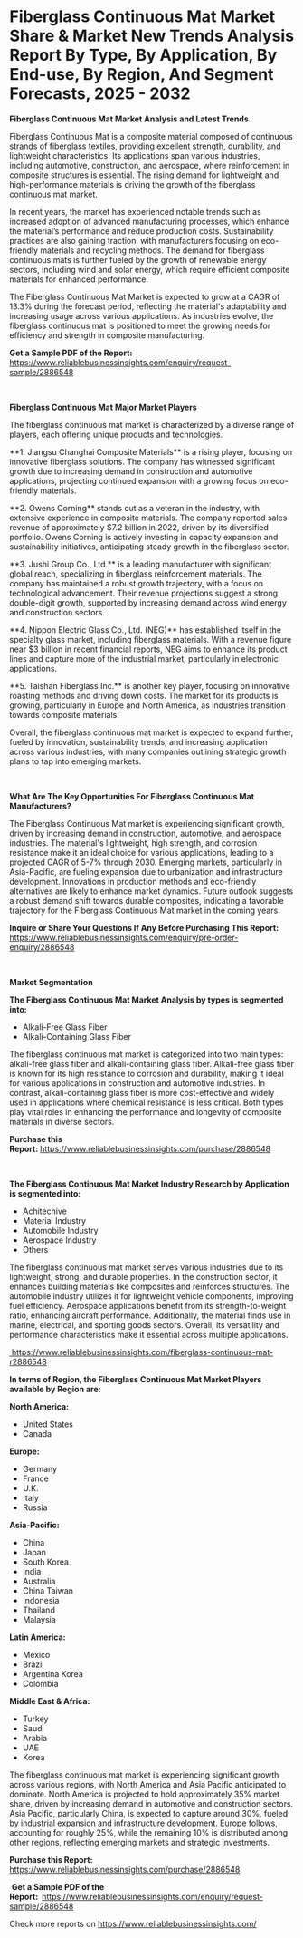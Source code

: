 <p><h1>Fiberglass Continuous Mat Market Share & Market New Trends Analysis Report By Type, By Application, By End-use, By Region, And Segment Forecasts, 2025 - 2032</h1></p><p><strong>Fiberglass Continuous Mat Market Analysis and Latest Trends</strong></p>
<p><p>Fiberglass Continuous Mat is a composite material composed of continuous strands of fiberglass textiles, providing excellent strength, durability, and lightweight characteristics. Its applications span various industries, including automotive, construction, and aerospace, where reinforcement in composite structures is essential. The rising demand for lightweight and high-performance materials is driving the growth of the fiberglass continuous mat market.</p><p>In recent years, the market has experienced notable trends such as increased adoption of advanced manufacturing processes, which enhance the material’s performance and reduce production costs. Sustainability practices are also gaining traction, with manufacturers focusing on eco-friendly materials and recycling methods. The demand for fiberglass continuous mats is further fueled by the growth of renewable energy sectors, including wind and solar energy, which require efficient composite materials for enhanced performance.</p><p>The Fiberglass Continuous Mat Market is expected to grow at a CAGR of 13.3% during the forecast period, reflecting the material's adaptability and increasing usage across various applications. As industries evolve, the fiberglass continuous mat is positioned to meet the growing needs for efficiency and strength in composite manufacturing.</p></p>
<p><strong>Get a Sample PDF of the Report:&nbsp;</strong> <a href="https://www.reliablebusinessinsights.com/enquiry/request-sample/2886548?utm_campaign=3356&utm_medium=2&utm_source=Github&utm_content=ia&utm_term=13032025&utm_id=fiberglass-continuous-mat">https://www.reliablebusinessinsights.com/enquiry/request-sample/2886548</a></p>
<p>&nbsp;</p>
<p><strong>Fiberglass Continuous Mat Major Market Players</strong></p>
<p><p>The fiberglass continuous mat market is characterized by a diverse range of players, each offering unique products and technologies. </p><p>**1. Jiangsu Changhai Composite Materials** is a rising player, focusing on innovative fiberglass solutions. The company has witnessed significant growth due to increasing demand in construction and automotive applications, projecting continued expansion with a growing focus on eco-friendly materials.</p><p>**2. Owens Corning** stands out as a veteran in the industry, with extensive experience in composite materials. The company reported sales revenue of approximately $7.2 billion in 2022, driven by its diversified portfolio. Owens Corning is actively investing in capacity expansion and sustainability initiatives, anticipating steady growth in the fiberglass sector.</p><p>**3. Jushi Group Co., Ltd.** is a leading manufacturer with significant global reach, specializing in fiberglass reinforcement materials. The company has maintained a robust growth trajectory, with a focus on technological advancement. Their revenue projections suggest a strong double-digit growth, supported by increasing demand across wind energy and construction sectors.</p><p>**4. Nippon Electric Glass Co., Ltd. (NEG)** has established itself in the specialty glass market, including fiberglass materials. With a revenue figure near $3 billion in recent financial reports, NEG aims to enhance its product lines and capture more of the industrial market, particularly in electronic applications.</p><p>**5. Taishan Fiberglass Inc.** is another key player, focusing on innovative roasting methods and driving down costs. The market for its products is growing, particularly in Europe and North America, as industries transition towards composite materials.</p><p>Overall, the fiberglass continuous mat market is expected to expand further, fueled by innovation, sustainability trends, and increasing application across various industries, with many companies outlining strategic growth plans to tap into emerging markets.</p></p>
<p>&nbsp;</p>
<p><strong>What Are The Key Opportunities For Fiberglass Continuous Mat Manufacturers?</strong></p>
<p><p>The Fiberglass Continuous Mat market is experiencing significant growth, driven by increasing demand in construction, automotive, and aerospace industries. The material's lightweight, high strength, and corrosion resistance make it an ideal choice for various applications, leading to a projected CAGR of 5-7% through 2030. Emerging markets, particularly in Asia-Pacific, are fueling expansion due to urbanization and infrastructure development. Innovations in production methods and eco-friendly alternatives are likely to enhance market dynamics. Future outlook suggests a robust demand shift towards durable composites, indicating a favorable trajectory for the Fiberglass Continuous Mat market in the coming years.</p></p>
<p><strong>Inquire or Share Your Questions If Any Before Purchasing This Report:</strong> <a href="https://www.reliablebusinessinsights.com/enquiry/pre-order-enquiry/2886548?utm_campaign=3356&utm_medium=2&utm_source=Github&utm_content=ia&utm_term=13032025&utm_id=fiberglass-continuous-mat">https://www.reliablebusinessinsights.com/enquiry/pre-order-enquiry/2886548</a></p>
<p>&nbsp;</p>
<p><strong>Market Segmentation</strong></p>
<p><strong>The Fiberglass Continuous Mat Market Analysis by types is segmented into:</strong></p>
<p><ul><li>Alkali-Free Glass Fiber</li><li>Alkali-Containing Glass Fiber</li></ul></p>
<p><p>The fiberglass continuous mat market is categorized into two main types: alkali-free glass fiber and alkali-containing glass fiber. Alkali-free glass fiber is known for its high resistance to corrosion and durability, making it ideal for various applications in construction and automotive industries. In contrast, alkali-containing glass fiber is more cost-effective and widely used in applications where chemical resistance is less critical. Both types play vital roles in enhancing the performance and longevity of composite materials in diverse sectors.</p></p>
<p><strong>Purchase this Report:&nbsp;</strong><a href="https://www.reliablebusinessinsights.com/purchase/2886548?utm_campaign=3356&utm_medium=2&utm_source=Github&utm_content=ia&utm_term=13032025&utm_id=fiberglass-continuous-mat">https://www.reliablebusinessinsights.com/purchase/2886548</a></p>
<p>&nbsp;</p>
<p><strong>The Fiberglass Continuous Mat Market Industry Research by Application is segmented into:</strong></p>
<p><ul><li>Achitechive</li><li>Material Industry</li><li>Automobile Industry</li><li>Aerospace Industry</li><li>Others</li></ul></p>
<p><p>The fiberglass continuous mat market serves various industries due to its lightweight, strong, and durable properties. In the construction sector, it enhances building materials like composites and reinforces structures. The automobile industry utilizes it for lightweight vehicle components, improving fuel efficiency. Aerospace applications benefit from its strength-to-weight ratio, enhancing aircraft performance. Additionally, the material finds use in marine, electrical, and sporting goods sectors. Overall, its versatility and performance characteristics make it essential across multiple applications.</p></p>
<p><a href="https://www.reliablebusinessinsights.com/fiberglass-continuous-mat-r2886548?utm_campaign=3356&utm_medium=2&utm_source=Github&utm_content=ia&utm_term=13032025&utm_id=fiberglass-continuous-mat">&nbsp;https://www.reliablebusinessinsights.com/fiberglass-continuous-mat-r2886548</a></p>
<p><strong>In terms of Region, the Fiberglass Continuous Mat Market Players available by Region are:</strong></p>
<p>
    <p> <strong> North America: </strong>
        <ul>
            <li>United States</li>
            <li>Canada</li>
        </ul>
        </p> 
    <p> <strong> Europe: </strong>
        <ul>
            <li>Germany</li>
            <li>France</li>
            <li>U.K.</li>
            <li>Italy</li>
            <li>Russia</li>
        </ul>
        </p> 
    <p> <strong> Asia-Pacific: </strong>
        <ul>
            <li>China</li>
            <li>Japan</li>
            <li>South Korea</li>
            <li>India</li>
            <li>Australia</li>
            <li>China Taiwan</li>
            <li>Indonesia</li>
            <li>Thailand</li>
            <li>Malaysia</li>
        </ul>
        </p> 
    <p> <strong> Latin America: </strong>
        <ul>
            <li>Mexico</li>
            <li>Brazil</li>
            <li>Argentina Korea</li>
            <li>Colombia</li>
        </ul>
        </p> 
    <p> <strong> Middle East & Africa: </strong>
        <ul>
            <li>Turkey</li>
            <li>Saudi</li>
            <li>Arabia</li>
            <li>UAE</li>
            <li>Korea</li>
        </ul>
    </p>
    </p>
<p><p>The fiberglass continuous mat market is experiencing significant growth across various regions, with North America and Asia Pacific anticipated to dominate. North America is projected to hold approximately 35% market share, driven by increasing demand in automotive and construction sectors. Asia Pacific, particularly China, is expected to capture around 30%, fueled by industrial expansion and infrastructure development. Europe follows, accounting for roughly 25%, while the remaining 10% is distributed among other regions, reflecting emerging markets and strategic investments.</p></p>
<p><strong>Purchase this Report: </strong><a href="https://www.reliablebusinessinsights.com/purchase/2886548?utm_campaign=3356&utm_medium=2&utm_source=Github&utm_content=ia&utm_term=13032025&utm_id=fiberglass-continuous-mat">https://www.reliablebusinessinsights.com/purchase/2886548</a></p>
<p>&nbsp;<strong>Get a Sample PDF of the Report:&nbsp;&nbsp;</strong><a href="https://www.reliablebusinessinsights.com/enquiry/request-sample/2886548?utm_campaign=3356&utm_medium=2&utm_source=Github&utm_content=ia&utm_term=13032025&utm_id=fiberglass-continuous-mat">https://www.reliablebusinessinsights.com/enquiry/request-sample/2886548</a></p>
<p><strong></strong></p>
<p>Check more reports on <a href="https://www.reliablebusinessinsights.com/?utm_campaign=3356&utm_medium=2&utm_source=Github&utm_content=ia&utm_term=13032025&utm_id=fiberglass-continuous-mat">https://www.reliablebusinessinsights.com/</a></p>